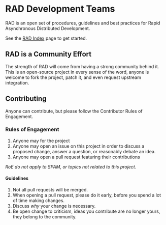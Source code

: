 # RAD Development Teams

RAD is an open set of procedures, guidelines and best practices for
Rapid Asynchronous Distributed Development.

See the [RAD Index](Index.md) page to get started.

## RAD is a Community Effort

The strength of RAD will come from having a strong community behind it.
This is an open-source project in every sense of the word,
anyone is welcome to fork the project, patch it, and even request upstream integration.

## Contributing

Anyone can contribute, but please follow the Contributor Rules of Engagement.

### Rules of Engagement

1. Anyone may for the project
2. Anyone may open an issue on this project in order to discuss a proposed change,
   answer a question, or reasonably debate an idea.
3. Anyone may open a pull request featuring their contributions

_RoE do not apply to SPAM, or topics not related to this project._

#### Guidelines

1. Not all pull requests will be merged.
2. When opening a pull request, please do it early, before you spend a lot of time making changes.
3. Discuss _why_ your change is necessary.
4. Be open change to criticism, ideas you contribute are no longer yours, they belong to the community.
